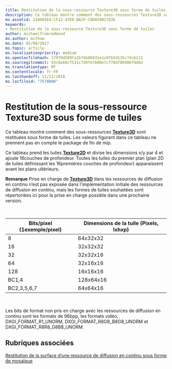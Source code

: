 ```yaml
---
title: Restitution de la sous-ressource Texture3D sous forme de tuiles
description: Ce tableau montre comment des sous-ressources Texture3D sont restituées sous forme de tuiles.
ms.assetid: 210D03E4-CF12-47E0-BA2F-C8D059B17D3E
keywords:
- Restitution de la sous-ressource Texture3D sous forme de tuiles
author: michaelfromredmond
ms.author: mithom
ms.date: 02/08/2017
ms.topic: article
ms.localizationpriority: medium
ms.openlocfilehash: 17970d509fa2bf6b80431e1c07b5d135c7dcb112
ms.sourcegitcommit: 93c0a60cf531c7d9fe7b00e7cf78df86906f9d6e
ms.translationtype: MT
ms.contentlocale: fr-FR
ms.lasthandoff: 11/22/2018
ms.locfileid: "7578880"
---
```

# <a name="texture3d-subresource-tiling"></a>Restitution de la sous-ressource Texture3D sous forme de tuiles


Ce tableau montre comment des sous-ressources [**Texture3D**](https://msdn.microsoft.com/library/windows/desktop/ff471562) sont restituées sous forme de tuiles. Les valeurs figurant dans ce tableau ne prennent pas en compte le package de fin de mip.

Ce tableau prend les tuiles [**Texture2D**](https://msdn.microsoft.com/library/windows/desktop/ff471525) et divise les dimensions x/y par 4 et ajoute 16couches de profondeur. Toutes les tuiles du premier plan (plan 2D de tuiles définissant les 16premières couches de profondeur) apparaissent avant les plans ultérieurs.

**Remarque** Prise en charge de [**Texture3D**](https://msdn.microsoft.com/library/windows/desktop/ff471562) dans les ressources de diffusion en continu n’est pas exposée dans l’implémentation initiale des ressources de diffusion en continu, mais les formes de tuiles souhaitées sont répertoriées ici pour la prise en charge possible dans une prochaine version.

 

| Bits/pixel (1exemple/pixel) | Dimensions de la tuile (Pixels, lxhxp) |
|-----------------------------|---------------------------------|
| 8                           | 64x32x32                        |
| 16                          | 32x32x32                        |
| 32                          | 32x32x16                        |
| 64                          | 32x16x16                        |
| 128                         | 16x16x16                        |
| BC1,4                       | 128x64x16                       |
| BC2,3,5,6,7                 | 64x64x16                        |

 

Les bits de format non pris en charge avec les ressources de diffusion en continu sont les formats de 96bpp, les formats vidéo, DXGI\_FORMAT\_R1\_UNORM, DXGI\_FORMAT\_R8G8\_B8G8\_UNORM et DXGI\_FORMAT\_R8R8\_G8B8\_UNORM.

## <a name="span-idrelated-topicsspanrelated-topics"></a><span id="related-topics"></span>Rubriques associées


[Restitution de la surface d’une ressource de diffusion en continu sous forme de mosaïque](how-a-streaming-resource-s-area-is-tiled.md)

 

 




